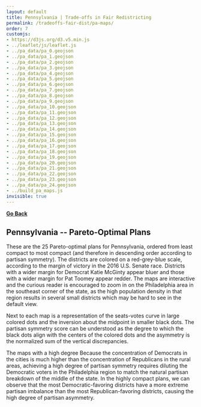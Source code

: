 ```yaml
---
layout: default
title: Pennsylvania | Trade-offs in Fair Redistricting
permalink: /tradeoffs-fair-dist/pa-maps/
order: 7
customjs: 
- https://d3js.org/d3.v5.min.js
- ../leaflet/js/leaflet.js
- ../pa_data/pa_0.geojson
- ../pa_data/pa_1.geojson
- ../pa_data/pa_2.geojson
- ../pa_data/pa_3.geojson
- ../pa_data/pa_4.geojson
- ../pa_data/pa_5.geojson
- ../pa_data/pa_6.geojson
- ../pa_data/pa_7.geojson
- ../pa_data/pa_8.geojson
- ../pa_data/pa_9.geojson
- ../pa_data/pa_10.geojson
- ../pa_data/pa_11.geojson
- ../pa_data/pa_12.geojson
- ../pa_data/pa_13.geojson
- ../pa_data/pa_14.geojson
- ../pa_data/pa_15.geojson
- ../pa_data/pa_16.geojson
- ../pa_data/pa_17.geojson
- ../pa_data/pa_18.geojson
- ../pa_data/pa_19.geojson
- ../pa_data/pa_20.geojson
- ../pa_data/pa_21.geojson
- ../pa_data/pa_22.geojson
- ../pa_data/pa_23.geojson
- ../pa_data/pa_24.geojson
- ../build_pa_maps.js
invisible: true
---
```


<link rel="stylesheet" href="../leaflet/css/leaflet.css">
<link rel="stylesheet" href="../leaflet/css/qgis2web.css"><link rel="stylesheet" href="../leaflet/css/fontawesome-all.min.css">
<style>
    .map {
        width: 500px;
        height: 300px;
        display: inline-block;
    }
    .plot {
        width: 300px;
        height: 300px;
        display: inline-block;
    }
    .parent {

    }
    .scoreblock {
        width: 300px;
        display: inline-block;
    }
</style>


[**Go Back**](..)

## Pennsylvania -- Pareto-Optimal Plans 

These are the 25 Pareto-optimal plans for Pennsylvania, ordered from least compact to most compact (and therefore in descending order according to partisan symmetry).
The districts are colored on a red-grey-blue scale, according to the margin of victory in the 2016 U.S. Senate race.  Districts with a wider margin for Democrat Katie McGinty appear 
bluer and those with a wider margin for Pat Toomey appear redder.  The maps are interactive and the curious reader is encouraged to zoom in on the Philadelphia area in the southeast corner of the state, as the high population density in that region results in several small districts which may be hard to see in the default view.

Next to each map is a representation of the seats-votes curve in large colored dots and the inversion about the midpoint in smaller black dots.  The partisan symmetry score can 
be understood as the degree to which the black dots align with the centers of the colored dots and the asymmetry is the normalized sum of the vertical discrepancies.

The maps with a high degree   Because the concentration of Democrats in the cities is much higher than the concentration of Republicans in the rural areas, achieving a high degree 
of partisan symmetry requires diluting the Democratic voters in the Philadelphia region to match the natural partisan breakdown of the middle of the state.  In the 
highly compact plans, we can observe that the most Democratic-favoring districts have a more extreme partisan imbalance than the most Republican-favoring districts, causing the high degree of partisan asymmetry.

<div class="parent">
<div id="pamap0" class="map"></div>
<div id="pamap_0_plot" class="plot"></div>
</div>
<br />


<div class="parent">
<div id="pamap1" class="map"></div>
<div id="pamap_1_plot" class="plot"></div>
</div>
<br />


<div class="parent">
<div id="pamap2" class="map"></div>
<div id="pamap_2_plot" class="plot"></div>
</div>
<br />


<div class="parent">
<div id="pamap3" class="map"></div>
<div id="pamap_3_plot" class="plot"></div>
</div>
<br />


<div class="parent">
<div id="pamap4" class="map"></div>
<div id="pamap_4_plot" class="plot"></div>
</div>
<br />


<div class="parent">
<div id="pamap5" class="map"></div>
<div id="pamap_5_plot" class="plot"></div>
</div>
<br />


<div class="parent">
<div id="pamap6" class="map"></div>
<div id="pamap_6_plot" class="plot"></div>
</div>
<br />


<div class="parent">
<div id="pamap7" class="map"></div>
<div id="pamap_7_plot" class="plot"></div>
</div>
<br />


<div class="parent">
<div id="pamap8" class="map"></div>
<div id="pamap_8_plot" class="plot"></div>
</div>
<br />


<div class="parent">
<div id="pamap9" class="map"></div>
<div id="pamap_9_plot" class="plot"></div>
</div>
<br />


<div class="parent">
<div id="pamap10" class="map"></div>
<div id="pamap_10_plot" class="plot"></div>
</div>
<br />


<div class="parent">
<div id="pamap11" class="map"></div>
<div id="pamap_11_plot" class="plot"></div>
</div>
<br />


<div class="parent">
<div id="pamap12" class="map"></div>
<div id="pamap_12_plot" class="plot"></div>
</div>
<br />


<div class="parent">
<div id="pamap13" class="map"></div>
<div id="pamap_13_plot" class="plot"></div>
</div>
<br />


<div class="parent">
<div id="pamap14" class="map"></div>
<div id="pamap_14_plot" class="plot"></div>
</div>
<br />


<div class="parent">
<div id="pamap15" class="map"></div>
<div id="pamap_15_plot" class="plot"></div>
</div>
<br />


<div class="parent">
<div id="pamap16" class="map"></div>
<div id="pamap_16_plot" class="plot"></div>
</div>
<br />


<div class="parent">
<div id="pamap17" class="map"></div>
<div id="pamap_17_plot" class="plot"></div>
</div>
<br />


<div class="parent">
<div id="pamap18" class="map"></div>
<div id="pamap_18_plot" class="plot"></div>
</div>
<br />


<div class="parent">
<div id="pamap19" class="map"></div>
<div id="pamap_19_plot" class="plot"></div>
</div>
<br />


<div class="parent">
<div id="pamap20" class="map"></div>
<div id="pamap_20_plot" class="plot"></div>
</div>
<br />


<div class="parent">
<div id="pamap21" class="map"></div>
<div id="pamap_21_plot" class="plot"></div>
</div>
<br />


<div class="parent">
<div id="pamap22" class="map"></div>
<div id="pamap_22_plot" class="plot"></div>
</div>
<br />


<div class="parent">
<div id="pamap23" class="map"></div>
<div id="pamap_23_plot" class="plot"></div>
</div>
<br />


<div class="parent">
<div id="pamap24" class="map"></div>
<div id="pamap_24_plot" class="plot"></div>
</div>